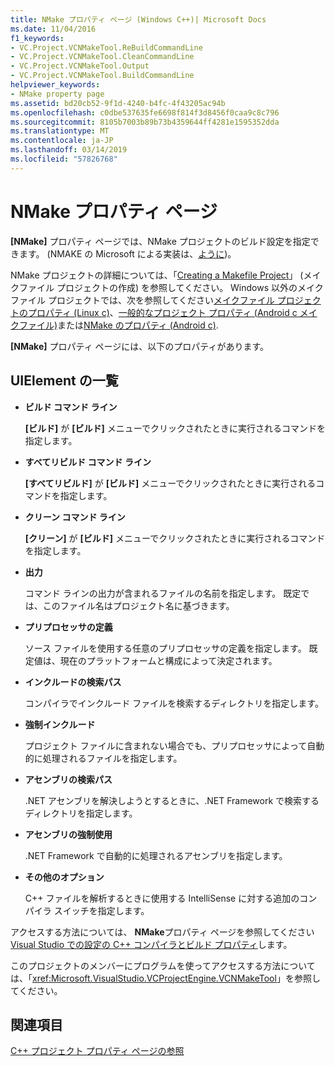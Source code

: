```yaml
---
title: NMake プロパティ ページ (Windows C++)| Microsoft Docs
ms.date: 11/04/2016
f1_keywords:
- VC.Project.VCNMakeTool.ReBuildCommandLine
- VC.Project.VCNMakeTool.CleanCommandLine
- VC.Project.VCNMakeTool.Output
- VC.Project.VCNMakeTool.BuildCommandLine
helpviewer_keywords:
- NMake property page
ms.assetid: bd20cb52-9f1d-4240-b4fc-4f43205ac94b
ms.openlocfilehash: c0dbe537635fe6698f814f3d8456f0caa9c8c796
ms.sourcegitcommit: 8105b7003b89b73b4359644ff4281e1595352dda
ms.translationtype: MT
ms.contentlocale: ja-JP
ms.lasthandoff: 03/14/2019
ms.locfileid: "57826768"
---
```

# <a name="nmake-property-page"></a>NMake プロパティ ページ

**[NMake]** プロパティ ページでは、NMake プロジェクトのビルド設定を指定できます。 (NMAKE の Microsoft による実装は、[ように](https://wikipedia.org/wiki/Make_(software)))。

NMake プロジェクトの詳細については、「[Creating a Makefile Project](creating-a-makefile-project.md)」 (メイクファイル プロジェクトの作成) を参照してください。 Windows 以外のメイクファイル プロジェクトでは、次を参照してください[メイクファイル プロジェクトのプロパティ (Linux c)](../../linux/prop-pages/makefile-linux.md)、[一般的なプロジェクト プロパティ (Android c メイクファイル)](/visualstudio/cross-platform/general-makefile-android-prop-page)または[NMake のプロパティ (Android c)](/visualstudio/cross-platform/nmake-android-prop-page).

**[NMake]** プロパティ ページには、以下のプロパティがあります。

## <a name="uielement-list"></a>UIElement の一覧

- **ビルド コマンド ライン**

   **[ビルド]** が **[ビルド]** メニューでクリックされたときに実行されるコマンドを指定します。

- **すべてリビルド コマンド ライン**

   **[すべてリビルド]** が **[ビルド]** メニューでクリックされたときに実行されるコマンドを指定します。

- **クリーン コマンド ライン**

   **[クリーン]** が **[ビルド]** メニューでクリックされたときに実行されるコマンドを指定します。

- **出力**

   コマンド ラインの出力が含まれるファイルの名前を指定します。 既定では、このファイル名はプロジェクト名に基づきます。

- **プリプロセッサの定義**

   ソース ファイルを使用する任意のプリプロセッサの定義を指定します。 既定値は、現在のプラットフォームと構成によって決定されます。

- **インクルードの検索パス**

   コンパイラでインクルード ファイルを検索するディレクトリを指定します。

- **強制インクルード**

   プロジェクト ファイルに含まれない場合でも、プリプロセッサによって自動的に処理されるファイルを指定します。

- **アセンブリの検索パス**

   .NET アセンブリを解決しようとするときに、.NET Framework で検索するディレクトリを指定します。

- **アセンブリの強制使用**

   .NET Framework で自動的に処理されるアセンブリを指定します。

- **その他のオプション**

   C++ ファイルを解析するときに使用する IntelliSense に対する追加のコンパイラ スイッチを指定します。

アクセスする方法については、 **NMake**プロパティ ページを参照してください[Visual Studio での設定の C++ コンパイラとビルド プロパティ](../working-with-project-properties.md)します。

このプロジェクトのメンバーにプログラムを使ってアクセスする方法については、「<xref:Microsoft.VisualStudio.VCProjectEngine.VCNMakeTool>」を参照してください。

## <a name="see-also"></a>関連項目

[C++ プロジェクト プロパティ ページの参照](property-pages-visual-cpp.md)<br>
